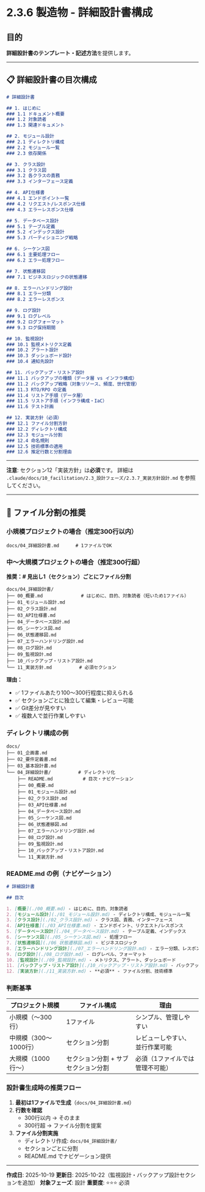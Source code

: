 # 2.3.6 製造物 - 詳細設計書構成

## 目的

**詳細設計書のテンプレート・記述方法**を提供します。

---

## 📋 詳細設計書の目次構成

```markdown
# 詳細設計書

## 1. はじめに
### 1.1 ドキュメント概要
### 1.2 対象読者
### 1.3 関連ドキュメント

## 2. モジュール設計
### 2.1 ディレクトリ構成
### 2.2 モジュール一覧
### 2.3 依存関係

## 3. クラス設計
### 3.1 クラス図
### 3.2 各クラスの責務
### 3.3 インターフェース定義

## 4. API仕様書
### 4.1 エンドポイント一覧
### 4.2 リクエスト/レスポンス仕様
### 4.3 エラーレスポンス仕様

## 5. データベース設計
### 5.1 テーブル定義
### 5.2 インデックス設計
### 5.3 パーティショニング戦略

## 6. シーケンス図
### 6.1 主要処理フロー
### 6.2 エラー処理フロー

## 7. 状態遷移図
### 7.1 ビジネスロジックの状態遷移

## 8. エラーハンドリング設計
### 8.1 エラー分類
### 8.2 エラーレスポンス

## 9. ログ設計
### 9.1 ログレベル
### 9.2 ログフォーマット
### 9.3 ログ保持期間

## 10. 監視設計
### 10.1 監視メトリクス定義
### 10.2 アラート設計
### 10.3 ダッシュボード設計
### 10.4 通知先設計

## 11. バックアップ・リストア設計
### 11.1 バックアップの種類（データ層 vs インフラ構成）
### 11.2 バックアップ戦略（対象リソース、頻度、世代管理）
### 11.3 RTO/RPO の定義
### 11.4 リストア手順（データ層）
### 11.5 リストア手順（インフラ構成・IaC）
### 11.6 テスト計画

## 12. 実装方針（必須）
### 12.1 ファイル分割方針
### 12.2 ディレクトリ構成
### 12.3 モジュール分割
### 12.4 命名規則
### 12.5 技術標準の適用
### 12.6 推定行数と分割理由
```

---

**注意**: セクション12「実装方針」は**必須**です。
詳細は `.claude/docs/10_facilitation/2.3_設計フェーズ/2.3.7_実装方針設計.md` を参照してください。

---

## 📁 ファイル分割の推奨

### 小規模プロジェクトの場合（推定300行以内）

```
docs/04_詳細設計書.md      # 1ファイルでOK
```

### 中〜大規模プロジェクトの場合（推定300行超）

**推奨：# 見出し1（セクション）ごとにファイル分割**

```
docs/04_詳細設計書/
├── 00_概要.md              # はじめに、目的、対象読者（短いため1ファイル）
├── 01_モジュール設計.md
├── 02_クラス設計.md
├── 03_API仕様書.md
├── 04_データベース設計.md
├── 05_シーケンス図.md
├── 06_状態遷移図.md
├── 07_エラーハンドリング設計.md
├── 08_ログ設計.md
├── 09_監視設計.md
├── 10_バックアップ・リストア設計.md
└── 11_実装方針.md          # 必須セクション
```

**理由：**
- ✅ 1ファイルあたり100〜300行程度に抑えられる
- ✅ セクションごとに独立して編集・レビュー可能
- ✅ Git差分が見やすい
- ✅ 複数人で並行作業しやすい

### ディレクトリ構成の例

```
docs/
├── 01_企画書.md
├── 02_要件定義書.md
├── 03_基本設計書.md
└── 04_詳細設計書/          # ディレクトリ化
    ├── README.md           # 目次・ナビゲーション
    ├── 00_概要.md
    ├── 01_モジュール設計.md
    ├── 02_クラス設計.md
    ├── 03_API仕様書.md
    ├── 04_データベース設計.md
    ├── 05_シーケンス図.md
    ├── 06_状態遷移図.md
    ├── 07_エラーハンドリング設計.md
    ├── 08_ログ設計.md
    ├── 09_監視設計.md
    ├── 10_バックアップ・リストア設計.md
    └── 11_実装方針.md
```

### README.md の例（ナビゲーション）

```markdown
# 詳細設計書

## 目次

1. [概要](./00_概要.md) - はじめに、目的、対象読者
2. [モジュール設計](./01_モジュール設計.md) - ディレクトリ構成、モジュール一覧
3. [クラス設計](./02_クラス設計.md) - クラス図、責務、インターフェース
4. [API仕様書](./03_API仕様書.md) - エンドポイント、リクエスト/レスポンス
5. [データベース設計](./04_データベース設計.md) - テーブル定義、インデックス
6. [シーケンス図](./05_シーケンス図.md) - 処理フロー
7. [状態遷移図](./06_状態遷移図.md) - ビジネスロジック
8. [エラーハンドリング設計](./07_エラーハンドリング設計.md) - エラー分類、レスポンス
9. [ログ設計](./08_ログ設計.md) - ログレベル、フォーマット
10. [監視設計](./09_監視設計.md) - メトリクス、アラート、ダッシュボード
11. [バックアップ・リストア設計](./10_バックアップ・リストア設計.md) - バックアップ戦略、リストア手順
12. [実装方針](./11_実装方針.md) - **必須** - ファイル分割、技術標準
```

### 判断基準

| プロジェクト規模 | ファイル構成 | 理由 |
|------------|----------|------|
| 小規模（〜300行） | 1ファイル | シンプル、管理しやすい |
| 中規模（300〜1000行） | セクション分割 | レビューしやすい、並行作業可能 |
| 大規模（1000行〜） | セクション分割 + サブセクション分割 | 必須（1ファイルでは管理不可能） |

### 設計書生成時の推奨フロー

1. **最初は1ファイルで生成**（`docs/04_詳細設計書.md`）
2. **行数を確認**
   - 300行以内 → そのまま
   - 300行超 → ファイル分割を提案
3. **ファイル分割実施**
   - ディレクトリ作成: `docs/04_詳細設計書/`
   - セクションごとに分割
   - README.md でナビゲーション提供

---

**作成日**: 2025-10-19
**更新日**: 2025-10-22（監視設計・バックアップ設計セクションを追加）
**対象フェーズ**: 設計
**重要度**: ⭐⭐⭐ 必須
